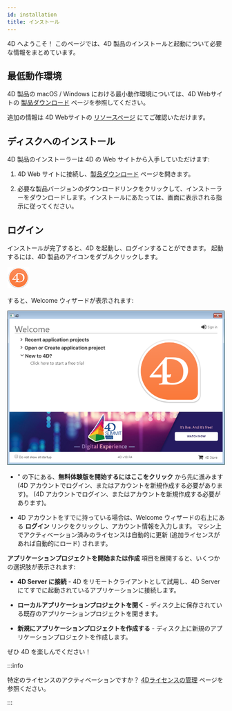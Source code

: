 ```yaml
---
id: installation
title: インストール
---
```


4D へようこそ！ このページでは、4D 製品のインストールと起動について必要な情報をまとめています。


## 最低動作環境

4D 製品の macOS / Windows における最小動作環境については、4D Webサイトの [製品ダウンロード](https://jp.4d.com/product-download) ページを参照してください。

追加の情報は 4D Webサイトの [リソースページ](https://jp.4d.com/resources/) にてご確認いただけます。


## ディスクへのインストール

4D 製品のインストーラーは 4D の Web サイトから入手していただけます:

1. 4D Web サイトに接続し、[製品ダウンロード](https://jp.4d.com/product-download) ページを開きます。

2. 必要な製品バージョンのダウンロードリンクをクリックして、インストーラーをダウンロードします。インストールにあたっては、画面に表示される指示に従ってください。


## ログイン

インストールが完了すると、4D を起動し、ログインすることができます。 起動するには、4D 製品のアイコンをダブルクリックします。

![](../assets/en/getStart/logo4d.png)

すると、Welcome ウィザードが表示されます:

![](../assets/en/getStart/welcome2.png)

- " の下にある、**無料体験版を開始するにはここをクリック** から先に進みます (4D アカウントでログイン、またはアカウントを新規作成する必要があります)。 (4D アカウントでログイン、またはアカウントを新規作成する必要があります)。

- 4D アカウントをすでに持っている場合は、Welcome ウィザードの右上にある **ログイン** リンクをクリックし、アカウント情報を入力します。 マシン上でアクティベーション済みのライセンスは自動的に更新 (追加ライセンスがあれば自動的にロード) されます。

**アプリケーションプロジェクトを開始または作成** 項目を展開すると、いくつかの選択肢が表示されます:

- **4D Server に接続** - 4D をリモートクライアントとして試用し、4D Server にてすでに起動されているアプリケーションに接続します。

- **ローカルアプリケーションプロジェクトを開く** - ディスク上に保存されている既存のアプリケーションプロジェクトを開きます。

- **新規にアプリケーションプロジェクトを作成する** - ディスク上に新規のアプリケーションプロジェクトを作成します。

ぜひ 4D を楽しんでください！

:::info

特定のライセンスのアクティベーションですか？ [4Dライセンスの管理](../Admin/licenses.md) ページを参照ください。

:::